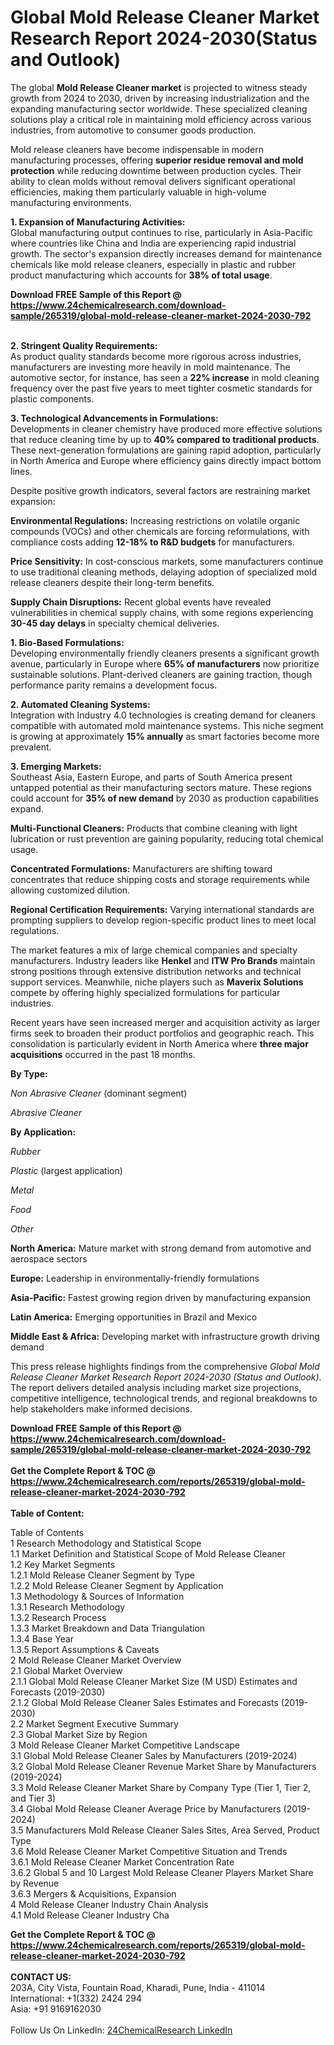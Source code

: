 <h1>Global Mold Release Cleaner Market Research Report 2024-2030(Status and Outlook)</h1><p>The global <strong>Mold Release Cleaner market</strong> is projected to witness steady growth from 2024 to 2030, driven by increasing industrialization and the expanding manufacturing sector worldwide. These specialized cleaning solutions play a critical role in maintaining mold efficiency across various industries, from automotive to consumer goods production.</p><p>Mold release cleaners have become indispensable in modern manufacturing processes, offering <strong>superior residue removal and mold protection</strong> while reducing downtime between production cycles. Their ability to clean molds without removal delivers significant operational efficiencies, making them particularly valuable in high-volume manufacturing environments.</p><p><strong>1. Expansion of Manufacturing Activities:</strong><br>
Global manufacturing output continues to rise, particularly in Asia-Pacific where countries like China and India are experiencing rapid industrial growth. The sector's expansion directly increases demand for maintenance chemicals like mold release cleaners, especially in plastic and rubber product manufacturing which accounts for <strong>38% of total usage</strong>.</p><div><b>Download FREE Sample of this Report @ 
            <a href="https://www.24chemicalresearch.com/download-sample/265319/global-mold-release-cleaner-market-2024-2030-792">
            https://www.24chemicalresearch.com/download-sample/265319/global-mold-release-cleaner-market-2024-2030-792</a></b></div><br><p><strong>2. Stringent Quality Requirements:</strong><br>
As product quality standards become more rigorous across industries, manufacturers are investing more heavily in mold maintenance. The automotive sector, for instance, has seen a <strong>22% increase</strong> in mold cleaning frequency over the past five years to meet tighter cosmetic standards for plastic components.</p><p><strong>3. Technological Advancements in Formulations:</strong><br>
Developments in cleaner chemistry have produced more effective solutions that reduce cleaning time by up to <strong>40% compared to traditional products</strong>. These next-generation formulations are gaining rapid adoption, particularly in North America and Europe where efficiency gains directly impact bottom lines.</p><p>Despite positive growth indicators, several factors are restraining market expansion:</p><p><strong>Environmental Regulations:</strong> Increasing restrictions on volatile organic compounds (VOCs) and other chemicals are forcing reformulations, with compliance costs adding <strong>12-18% to R&amp;D budgets</strong> for manufacturers.</p><p><strong>Price Sensitivity:</strong> In cost-conscious markets, some manufacturers continue to use traditional cleaning methods, delaying adoption of specialized mold release cleaners despite their long-term benefits.</p><p><strong>Supply Chain Disruptions:</strong> Recent global events have revealed vulnerabilities in chemical supply chains, with some regions experiencing <strong>30-45 day delays</strong> in specialty chemical deliveries.</p><p><strong>1. Bio-Based Formulations:</strong><br>
Developing environmentally friendly cleaners presents a significant growth avenue, particularly in Europe where <strong>65% of manufacturers</strong> now prioritize sustainable solutions. Plant-derived cleaners are gaining traction, though performance parity remains a development focus.</p><p><strong>2. Automated Cleaning Systems:</strong><br>
Integration with Industry 4.0 technologies is creating demand for cleaners compatible with automated mold maintenance systems. This niche segment is growing at approximately <strong>15% annually</strong> as smart factories become more prevalent.</p><p><strong>3. Emerging Markets:</strong><br>
Southeast Asia, Eastern Europe, and parts of South America present untapped potential as their manufacturing sectors mature. These regions could account for <strong>35% of new demand</strong> by 2030 as production capabilities expand.</p><p><strong>Multi-Functional Cleaners:</strong> Products that combine cleaning with light lubrication or rust prevention are gaining popularity, reducing total chemical usage.</p><p><strong>Concentrated Formulations:</strong> Manufacturers are shifting toward concentrates that reduce shipping costs and storage requirements while allowing customized dilution.</p><p><strong>Regional Certification Requirements:</strong> Varying international standards are prompting suppliers to develop region-specific product lines to meet local regulations.</p><p>The market features a mix of large chemical companies and specialty manufacturers. Industry leaders like <strong>Henkel</strong> and <strong>ITW Pro Brands</strong> maintain strong positions through extensive distribution networks and technical support services. Meanwhile, niche players such as <strong>Maverix Solutions</strong> compete by offering highly specialized formulations for particular industries.</p><p>Recent years have seen increased merger and acquisition activity as larger firms seek to broaden their product portfolios and geographic reach. This consolidation is particularly evident in North America where <strong>three major acquisitions</strong> occurred in the past 18 months.</p><p><strong>By Type:</strong></p><p><em>Non Abrasive Cleaner</em> (dominant segment)</p><p><em>Abrasive Cleaner</em></p><p><strong>By Application:</strong></p><p><em>Rubber</em></p><p><em>Plastic</em> (largest application)</p><p><em>Metal</em></p><p><em>Food</em></p><p><em>Other</em></p><p><strong>North America:</strong> Mature market with strong demand from automotive and aerospace sectors</p><p><strong>Europe:</strong> Leadership in environmentally-friendly formulations</p><p><strong>Asia-Pacific:</strong> Fastest growing region driven by manufacturing expansion</p><p><strong>Latin America:</strong> Emerging opportunities in Brazil and Mexico</p><p><strong>Middle East &amp; Africa:</strong> Developing market with infrastructure growth driving demand</p><p>This press release highlights findings from the comprehensive <em>Global Mold Release Cleaner Market Research Report 2024-2030 (Status and Outlook)</em>. The report delivers detailed analysis including market size projections, competitive intelligence, technological trends, and regional breakdowns to help stakeholders make informed decisions.</p><div><b>Download FREE Sample of this Report @ 
            <a href="https://www.24chemicalresearch.com/download-sample/265319/global-mold-release-cleaner-market-2024-2030-792">
            https://www.24chemicalresearch.com/download-sample/265319/global-mold-release-cleaner-market-2024-2030-792</a></b></div><br><div><b>Get the Complete Report & TOC @ 
            <a href="https://www.24chemicalresearch.com/reports/265319/global-mold-release-cleaner-market-2024-2030-792">
            https://www.24chemicalresearch.com/reports/265319/global-mold-release-cleaner-market-2024-2030-792</a></b></div><br>
            <b>Table of Content:</b><p>Table of Contents<br />
1 Research Methodology and Statistical Scope<br />
1.1 Market Definition and Statistical Scope of Mold Release Cleaner<br />
1.2 Key Market Segments<br />
1.2.1 Mold Release Cleaner Segment by Type<br />
1.2.2 Mold Release Cleaner Segment by Application<br />
1.3 Methodology & Sources of Information<br />
1.3.1 Research Methodology<br />
1.3.2 Research Process<br />
1.3.3 Market Breakdown and Data Triangulation<br />
1.3.4 Base Year<br />
1.3.5 Report Assumptions & Caveats<br />
2 Mold Release Cleaner Market Overview<br />
2.1 Global Market Overview<br />
2.1.1 Global Mold Release Cleaner Market Size (M USD) Estimates and Forecasts (2019-2030)<br />
2.1.2 Global Mold Release Cleaner Sales Estimates and Forecasts (2019-2030)<br />
2.2 Market Segment Executive Summary<br />
2.3 Global Market Size by Region<br />
3 Mold Release Cleaner Market Competitive Landscape<br />
3.1 Global Mold Release Cleaner Sales by Manufacturers (2019-2024)<br />
3.2 Global Mold Release Cleaner Revenue Market Share by Manufacturers (2019-2024)<br />
3.3 Mold Release Cleaner Market Share by Company Type (Tier 1, Tier 2, and Tier 3)<br />
3.4 Global Mold Release Cleaner Average Price by Manufacturers (2019-2024)<br />
3.5 Manufacturers Mold Release Cleaner Sales Sites, Area Served, Product Type<br />
3.6 Mold Release Cleaner Market Competitive Situation and Trends<br />
3.6.1 Mold Release Cleaner Market Concentration Rate<br />
3.6.2 Global 5 and 10 Largest Mold Release Cleaner Players Market Share by Revenue<br />
3.6.3 Mergers & Acquisitions, Expansion<br />
4 Mold Release Cleaner Industry Chain Analysis<br />
4.1 Mold Release Cleaner Industry Cha</p><div><b>Get the Complete Report & TOC @ 
            <a href="https://www.24chemicalresearch.com/reports/265319/global-mold-release-cleaner-market-2024-2030-792">
            https://www.24chemicalresearch.com/reports/265319/global-mold-release-cleaner-market-2024-2030-792</a></b></div><br><b>CONTACT US:</b><br>
            203A, City Vista, Fountain Road, Kharadi, Pune, India - 411014<br>
            International: +1(332) 2424 294<br>
            Asia: +91 9169162030 <br><br>
            Follow Us On LinkedIn: <a href="https://www.linkedin.com/company/24chemicalresearch/">24ChemicalResearch LinkedIn</a>